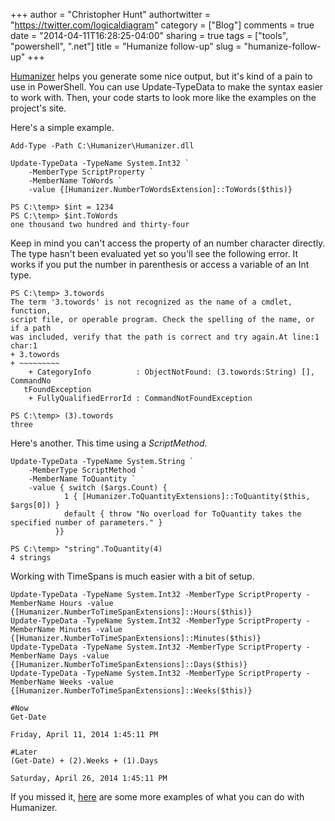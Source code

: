 +++
author = "Christopher Hunt"
authortwitter = "https://twitter.com/logicaldiagram"
category = ["Blog"]
comments = true
date = "2014-04-11T16:28:25-04:00"
sharing = true
tags = ["tools", "powershell", ".net"]
title = "Humanize follow-up"
slug = "humanize-follow-up"
+++

[Humanizer](http://humanizr.net/) helps you generate some nice output, but it's kind of a pain to use in PowerShell. You can use Update-TypeData to make the syntax easier to work with. Then, your code starts to look more like the examples on the project's site.

Here's a simple example.


    Add-Type -Path C:\Humanizer\Humanizer.dll
    
    Update-TypeData -TypeName System.Int32 `
        -MemberType ScriptProperty `
        -MemberName ToWords `
        -value {[Humanizer.NumberToWordsExtension]::ToWords($this)}
    
    PS C:\temp> $int = 1234
    PS C:\temp> $int.ToWords
    one thousand two hundred and thirty-four

<!--more-->
Keep in mind you can't access the property of an number character directly. The type hasn't been evaluated yet so you'll see the following error. It works if you put the number in parenthesis or access a variable of an Int type.


    PS C:\temp> 3.towords
    The term '3.towords' is not recognized as the name of a cmdlet, function,
    script file, or operable program. Check the spelling of the name, or if a path
    was included, verify that the path is correct and try again.At line:1 char:1
    + 3.towords
    + ~~~~~~~~~
        + CategoryInfo          : ObjectNotFound: (3.towords:String) [], CommandNo
       tFoundException
        + FullyQualifiedErrorId : CommandNotFoundException
    
    PS C:\temp> (3).towords
    three


Here's another. This time using a *ScriptMethod*.


    Update-TypeData -TypeName System.String `
        -MemberType ScriptMethod `
        -MemberName ToQuantity `
        -value { switch ($args.Count) {
                1 { [Humanizer.ToQuantityExtensions]::ToQuantity($this, $args[0]) }
                default { throw "No overload for ToQuantity takes the specified number of parameters." }
              }}
    
    PS C:\temp> "string".ToQuantity(4)
    4 strings


Working with TimeSpans is much easier with a bit of setup.
    
    Update-TypeData -TypeName System.Int32 -MemberType ScriptProperty -MemberName Hours -value {[Humanizer.NumberToTimeSpanExtensions]::Hours($this)}
    Update-TypeData -TypeName System.Int32 -MemberType ScriptProperty -MemberName Minutes -value {[Humanizer.NumberToTimeSpanExtensions]::Minutes($this)}
    Update-TypeData -TypeName System.Int32 -MemberType ScriptProperty -MemberName Days -value {[Humanizer.NumberToTimeSpanExtensions]::Days($this)}
    Update-TypeData -TypeName System.Int32 -MemberType ScriptProperty -MemberName Weeks -value {[Humanizer.NumberToTimeSpanExtensions]::Weeks($this)}
    
    #Now
    Get-Date
    
    Friday, April 11, 2014 1:45:11 PM
    
    #Later
    (Get-Date) + (2).Weeks + (1).Days
    
    Saturday, April 26, 2014 1:45:11 PM


If you missed it, [here](/blog/2014/04/10/humanize-your-scripts/) are some more examples of what you can do with Humanizer.